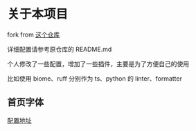 # 关于本项目

fork from [这个仓库](https://github.com/nshen/InsisVim)

详细配置请参考原仓库的 README.md

个人修改了一些配置，增加了一些插件，主要是为了方便自己的使用

比如使用 biome、ruff 分别作为 ts、python 的 linter、formatter

## 首页字体

[配置地址](https://patorjk.com/software/taag/)
